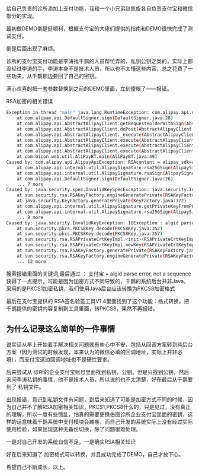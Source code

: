 # 

给自己负责的诊所添加上支付功能，我和一个小兄弟赵凯旋各自负责支付宝和微信部分的实现。

最初做DEMO倒是挺顺利，根据支付宝的大佬们提供的指南和DEMO很快完成了测试支付。

倒是后面出现了麻烦。

诊所的支付宝支付功能是李涛找千鹊的人员帮忙弄的，私钥公钥之类的，实际上都没经过李涛的手，李涛本身不是技术人员，所以也不太懂这些内容，总之花费了一些功夫，从千鹊那边要回了自己的密钥。

满心欢喜的把一套参数替换到之前的DEMO里面，立刻傻眼了——报错。

RSA加密的相关错误

```bash
Exception in thread "main" java.lang.RuntimeException: com.alipay.api.AlipayApiException: RSAcontent = alipay_sdk=alipay-sdk-java-3.7.26.ALL&app_id=2019031463547466&biz_content={"auth_code":"281388968580900390","out_trade_no":"1559551424930","scene":"bar_code","subject":"李的测支付","total_amount":"0.01"}&charset=utf-8&format=json&method=alipay.trade.pay&sign_type=RSA2&timestamp=2019-06-03 16:43:45&version=1.0; charset = utf-8
	at com.alipay.api.DefaultSigner.sign(DefaultSigner.java:28)
	at com.alipay.api.AbstractAlipayClient.getRequestHolderWithSign(AbstractAlipayClient.java:526)
	at com.alipay.api.AbstractAlipayClient.doPost(AbstractAlipayClient.java:669)
	at com.alipay.api.AbstractAlipayClient._execute(AbstractAlipayClient.java:607)
	at com.alipay.api.AbstractAlipayClient.execute(AbstractAlipayClient.java:108)
	at com.alipay.api.AbstractAlipayClient.execute(AbstractAlipayClient.java:95)
	at com.alipay.api.AbstractAlipayClient.execute(AbstractAlipayClient.java:89)
	at com.bicon.web.util.AliPayBT.main(AliPayBT.java:49)
Caused by: com.alipay.api.AlipayApiException: RSAcontent = alipay_sdk=alipay-sdk-java-3.7.26.ALL&app_id=2019031463547466&biz_content={"auth_code":"281388968580900390","out_trade_no":"1559551424930","scene":"bar_code","subject":"李的测支付","total_amount":"0.01"}&charset=utf-8&format=json&method=alipay.trade.pay&sign_type=RSA2&timestamp=2019-06-03 16:43:45&version=1.0; charset = utf-8
	at com.alipay.api.internal.util.AlipaySignature.rsa256Sign(AlipaySignature.java:170)
	at com.alipay.api.internal.util.AlipaySignature.rsaSign(AlipaySignature.java:131)
	at com.alipay.api.DefaultSigner.sign(DefaultSigner.java:26)
	... 7 more
Caused by: java.security.spec.InvalidKeySpecException: java.security.InvalidKeyException: IOException : algid parse error, not a sequence
	at sun.security.rsa.RSAKeyFactory.engineGeneratePrivate(RSAKeyFactory.java:217)
	at java.security.KeyFactory.generatePrivate(KeyFactory.java:372)
	at com.alipay.api.internal.util.AlipaySignature.getPrivateKeyFromPKCS8(AlipaySignature.java:231)
	at com.alipay.api.internal.util.AlipaySignature.rsa256Sign(AlipaySignature.java:152)
	... 9 more
Caused by: java.security.InvalidKeyException: IOException : algid parse error, not a sequence
	at sun.security.pkcs.PKCS8Key.decode(PKCS8Key.java:352)
	at sun.security.pkcs.PKCS8Key.decode(PKCS8Key.java:357)
	at sun.security.rsa.RSAPrivateCrtKeyImpl.<init>(RSAPrivateCrtKeyImpl.java:91)
	at sun.security.rsa.RSAPrivateCrtKeyImpl.newKey(RSAPrivateCrtKeyImpl.java:75)
	at sun.security.rsa.RSAKeyFactory.generatePrivate(RSAKeyFactory.java:316)
	at sun.security.rsa.RSAKeyFactory.engineGeneratePrivate(RSAKeyFactory.java:213)
	... 12 more
```

搜索报错里面的关键词,最后通过 ： 支付宝 + algid parse error, not a sequence 获得了一点提示，可能是因为加密方式不同导致的，千鹊的系统后台并非Java，采用的是PKCS1加密私钥，我们使用Java后台应该转换为PKCS8加密格式

最后在支付宝提供的 RSA签名验签工具V1.4里面找到了这个功能：格式转换，把千鹊提供的密钥内容复制到工具里面，转PKCS8，果然不再报错。

## 为什么记录这么简单的一件事情

说实话从早上开始着手解决相关问题就有些心中不安，包括从回调方案转到纯后台方案（因为测试的时候发现，本来认为的微信必填的回调地址，实际上并非必填），而支付宝这边回调地址也不是硬性要求。

后来尝试从 诊所的企业支付宝账号里面找到私钥，公钥。但是只找到公钥，然后询问李涛私钥的事情，他不是技术人员，所以说的也不太清楚，好在最后从千鹊要到了 私钥文件。

出现报错，意识到私钥文件有问题，到后来知道了可能是加密方式不同的时候，因为自己并不了解RSA加密相关知识，PKCS1,PKCS8什么的，只是见过，没有真正的理解，所以一度有些慌乱，怕真的需要更换伯图诊所企业支付宝里面的密钥，这样的话意味着千鹊系统中支付模块会瘫痪，而自己开发的系统实际上没有经过实际使用检验，如果出现这种无备份切换，除了问题很难处理。

一是对自己开发的系统自信不足，一是确实RSA相关知识

好在后来知道了 加密格式可以转换，并且成功完成了DEMO，自己才放下心。

希望自己不断成长，以上。